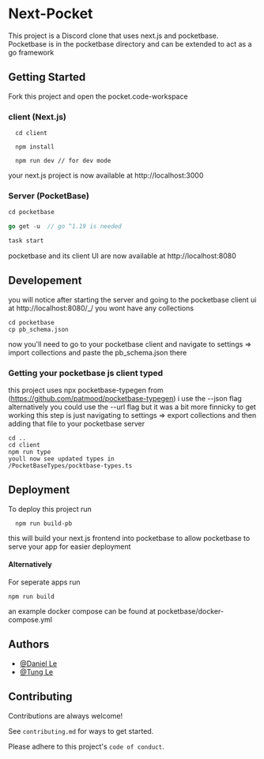 # Next-Pocket
This project is a Discord clone that uses next.js and pocketbase. Pocketbase is in the pocketbase directory and can be extended to act as a go framework


## Getting Started

Fork this project and open the pocket.code-workspace

### client (Next.js)
```node
  cd client

  npm install
  
  npm run dev // for dev mode
```
your next.js project is now available at http://localhost:3000
### Server (PocketBase)
```go
cd pocketbase

go get -u  // go ^1.19 is needed

task start
```
pocketbase and its client UI are now available at http://localhost:8080
## Developement
you will notice after starting the server and going to the pocketbase client ui
at http://localhost:8080/_/ you wont have any collections
```
cd pocketbase
cp pb_schema.json

```
now you'll need to go to your pocketbase client and navigate to settings => import collections and paste the pb_schema.json there

### Getting your pocketbase js client typed
this project uses npx pocketbase-typegen from (https://github.com/patmood/pocketbase-typegen)
i use the --json flag alternatively you could use the --url flag but it was a bit more finnicky to get working
this step is just navigating to settings => export collections and then adding that file to your pocketbase server
```
cd .. 
cd client
npm run type
youll now see updated types in
/PocketBaseTypes/pocktbase-types.ts
```
## Deployment

To deploy this project run

```node
  npm run build-pb
```
this will build your next.js frontend into pocketbase to allow pocketbase to serve your app for easier deployment

#### Alternatively

For seperate apps run

```node
npm run build
```

an example docker compose can be found at pocketbase/docker-compose.yml 




## Authors

- [@Daniel Le](https://www.github.com/daniel-le97)
- [@Tung Le](https://www.github.com/TungLe0319)


## Contributing

Contributions are always welcome!

See `contributing.md` for ways to get started.

Please adhere to this project's `code of conduct`.
